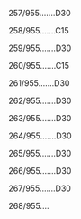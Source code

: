257/955.......D30 


258/955.......C15 


259/955.......D30 


260/955.......C15 


261/955.......D30 


262/955.......D30 


263/955.......D30 


264/955.......D30 


265/955.......D30 


266/955.......D30 


267/955.......D30 


268/955.... 

